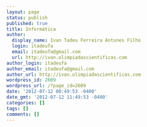 ```yaml
---
layout: page
status: publish
published: true
title: Informática
author:
  display_name: Ivan Tadeu Ferreira Antunes Filho
  login: itadeufa
  email: itadeufa@gmail.com
  url: http://ivan.olimpiadascientificas.com
author_login: itadeufa
author_email: itadeufa@gmail.com
author_url: http://ivan.olimpiadascientificas.com
wordpress_id: 2609
wordpress_url: /?page_id=2609
date: '2012-07-12 08:49:53 -0400'
date_gmt: '2012-07-12 11:49:53 -0400'
categories: []
tags: []
comments: []
---
```


